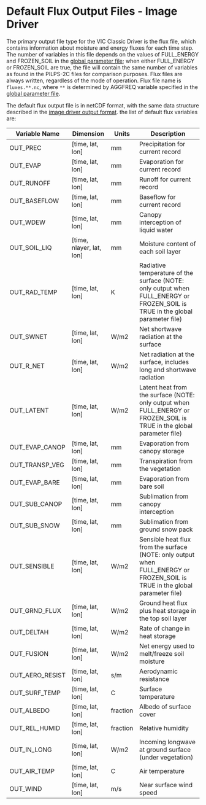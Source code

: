 # Default Flux Output Files - Image Driver

The primary output file type for the VIC Classic Driver is the flux file, which contains information about moisture and energy fluxes for each time step. The number of variables in this file depends on the values of FULL_ENERGY and FROZEN_SOIL in the [global parameter file](GlobalParam.md); when either FULL_ENERGY or FROZEN_SOIL are true, the file will contain the same number of variables as found in the PILPS-2C files for comparison purposes. Flux files are always written, regardless of the mode of operation. Flux file name is `fluxes.**.nc`, where `**` is determined by AGGFREQ variable specified in the [global parameter file](GlobalParam.md).

The default flux output file is in netCDF format, with the same data structure described in the [image driver output format](OutputFormatting.md). the list of default flux variables are:

| Variable   Name | Dimension                  | Units    | Description                                                                                                                       |
|-----------------|----------------------------|----------|-----------------------------------------------------------------------------------------------------------------------------------|
| OUT_PREC        | [time,   lat, lon]         | mm       | Precipitation   for current record                                                                                                |
| OUT_EVAP        | [time,   lat, lon]         | mm       | Evaporation   for current record                                                                                                  |
| OUT_RUNOFF      | [time,   lat, lon]         | mm       | Runoff for   current record                                                                                                       |
| OUT_BASEFLOW    | [time,   lat, lon]         | mm       | Baseflow   for current record                                                                                                     |
| OUT_WDEW        | [time,   lat, lon]         | mm       | Canopy   interception of liquid water                                                                                             |
| OUT_SOIL_LIQ    | [time,   nlayer, lat, lon] | mm       | Moisture   content of each soil layer                                                                                             |
| OUT_RAD_TEMP    | [time,   lat, lon]         | K        | Radiative   temperature of the surface (NOTE: only output when FULL_ENERGY or FROZEN_SOIL   is TRUE in the global parameter file) |
| OUT_SWNET       | [time,   lat, lon]         | W/m2     | Net   shortwave radiation at the surface                                                                                          |
| OUT_R_NET       | [time,   lat, lon]         | W/m2     | Net   radiation at the surface, includes long and shortwave radiation                                                             |
| OUT_LATENT      | [time,   lat, lon]         | W/m2     | Latent   heat from the surface (NOTE: only output when FULL_ENERGY or FROZEN_SOIL is   TRUE in the global parameter file)         |
| OUT_EVAP_CANOP  | [time,   lat, lon]         | mm       | Evaporation   from canopy storage                                                                                                 |
| OUT_TRANSP_VEG  | [time,   lat, lon]         | mm       | Transpiration   from the vegetation                                                                                               |
| OUT_EVAP_BARE   | [time,   lat, lon]         | mm       | Evaporation   from bare soil                                                                                                      |
| OUT_SUB_CANOP   | [time,   lat, lon]         | mm       | Sublimation   from canopy interception                                                                                            |
| OUT_SUB_SNOW    | [time,   lat, lon]         | mm       | Sublimation   from ground snow pack                                                                                               |
| OUT_SENSIBLE    | [time,   lat, lon]         | W/m2     | Sensible   heat flux from the surface (NOTE: only output when FULL_ENERGY or FROZEN_SOIL   is TRUE in the global parameter file)  |
| OUT_GRND_FLUX   | [time,   lat, lon]         | W/m2     | Ground   heat flux plus heat storage in the top soil layer                                                                        |
| OUT_DELTAH      | [time,   lat, lon]         | W/m2     | Rate of   change in heat storage                                                                                                  |
| OUT_FUSION      | [time,   lat, lon]         | W/m2     | Net energy   used to melt/freeze soil moisture                                                                                    |
| OUT_AERO_RESIST | [time,   lat, lon]         | s/m      | Aerodynamic   resistance                                                                                                          |
| OUT_SURF_TEMP   | [time,   lat, lon]         | C        | Surface   temperature                                                                                                             |
| OUT_ALBEDO      | [time,   lat, lon]         | fraction | Albedo of   surface cover                                                                                                         |
| OUT_REL_HUMID   | [time,   lat, lon]         | fraction | Relative   humidity                                                                                                               |
| OUT_IN_LONG     | [time,   lat, lon]         | W/m2     | Incoming   longwave at ground surface (under vegetation)                                                                          |
| OUT_AIR_TEMP    | [time,   lat, lon]         | C        | Air   temperature                                                                                                                 |
| OUT_WIND        | [time,   lat, lon]         | m/s      | Near   surface wind speed                                                                                                         |